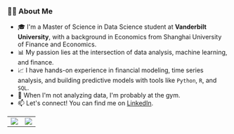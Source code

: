 ### 👨‍💻 About Me

- 🎓 I'm a Master of Science in Data Science student at **Vanderbilt University**, with a background in Economics from Shanghai University of Finance and Economics.
- 📊 My passion lies at the intersection of data analysis, machine learning, and finance. 
- 📈 I have hands-on experience in financial modeling, time series analysis, and building predictive models with tools like `Python`, `R`, and `SQL`.
- 💪 When I'm not analyzing data, I'm probably at the gym.
- 📫 Let's connect! You can find me on [LinkedIn](https://www.linkedin.com/in/jingyu-ruan).

<table>
  <tr>
    <td>
      <a href="https://github.com/jingyu-ruan">
        <picture>
          <source
            srcset="https://github-readme-stats.vercel.app/api?username=jingyu-ruan&show_icons=true&theme=tokyonight&hide_border=true"
            media="(prefers-color-scheme: dark)"
          />
          <source
            srcset="https://github-readme-stats.vercel.app/api?username=jingyu-ruan&show_icons=true&theme=default&hide_border=true"
            media="(prefers-color-scheme: light), (prefers-color-scheme: no-preference)"
          />
          <img src="https://github-readme-stats.vercel.app/api?username=jingyu-ruan&show_icons=true" />
        </picture>
      </a>
    </td>
    <td>
      <a href="https://github.com/jingyu-ruan">
        <picture>
          <source
            srcset="https://github-readme-stats.vercel.app/api/top-langs?username=jingyu-ruan&layout=compact&theme=tokyonight&hide_border=true"
            media="(prefers-color-scheme: dark)"
          />
          <source
            srcset="https://github-readme-stats.vercel.app/api/top-langs?username=jingyu-ruan&layout=compact&theme=default&hide_border=true"
            media="(prefers-color-scheme: light), (prefers-color-scheme: no-preference)"
          />
          <img src="https://github-readme-stats.vercel.app/api/top-langs?username=jingyu-ruan&layout=compact" />
        </picture>
      </a>
    </td>
  </tr>
</table>
